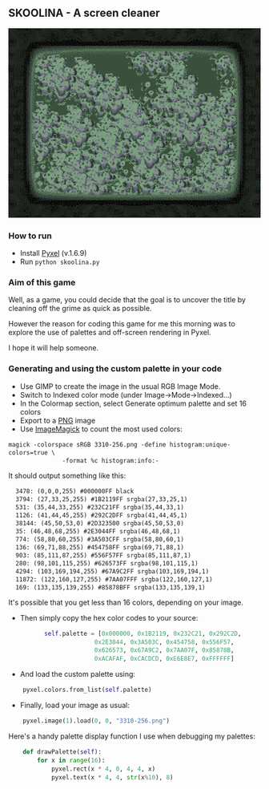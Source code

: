 ## SKOOLINA - A screen cleaner

![Demo of Skoolina game](demo.gif "Squeak...")

### How to run

 * Install [Pyxel](https://github.com/kitao/pyxel "Pyxel - A retro game engine in Rust, scripted in Python") (v.1.6.9)
 * Run `python skoolina.py`
 
### Aim of this game

Well, as a game, you could decide that the goal is to uncover the title by cleaning off the grime as quick as possible.

However the reason for coding this game for me this morning was to explore the use of palettes and off-screen rendering in Pyxel.

I hope it will help someone.

### Generating and using the custom palette in your code

  * Use GIMP to create the image in the usual RGB Image Mode.
  * Switch to Indexed color mode (under Image->Mode->Indexed...)
  * In the Colormap section, select Generate optimum palette and set 16 colors
  * Export to a [PNG](http://www.libpng.org/pub/png/#history "It's pronounced PING !") image
  * Use [ImageMagick](https://imagemagick.org) to count the most used colors:
  
  ```
  magick -colorspace sRGB 3310-256.png -define histogram:unique-colors=true \
                 -format %c histogram:info:-
  ```
  
  It should output something like this:
  
  ```
    3478: (0,0,0,255) #000000FF black
    3794: (27,33,25,255) #1B2119FF srgba(27,33,25,1)
    531: (35,44,33,255) #232C21FF srgba(35,44,33,1)
    1126: (41,44,45,255) #292C2DFF srgba(41,44,45,1)
    38144: (45,50,53,0) #2D323500 srgba(45,50,53,0)
    35: (46,48,68,255) #2E3044FF srgba(46,48,68,1)
    774: (58,80,60,255) #3A503CFF srgba(58,80,60,1)
    136: (69,71,88,255) #454758FF srgba(69,71,88,1)
    903: (85,111,87,255) #556F57FF srgba(85,111,87,1)
    280: (98,101,115,255) #626573FF srgba(98,101,115,1)
    4294: (103,169,194,255) #67A9C2FF srgba(103,169,194,1)
    11872: (122,160,127,255) #7AA07FFF srgba(122,160,127,1)
    169: (133,135,139,255) #85878BFF srgba(133,135,139,1)

  ```
  
  It's possible that you get less than 16 colors, depending on your image.
  
  
  * Then simply copy the hex color codes to your source:

``` python
          self.palette = [0x000000, 0x1B2119, 0x232C21, 0x292C2D,
                        0x2E3044, 0x3A503C, 0x454758, 0x556F57,
                        0x626573, 0x67A9C2, 0x7AA07F, 0x85878B,
                        0xACAFAF, 0xCACDCD, 0xE6E8E7, 0xFFFFFF]
```

  * And load the custom palette using:
  
```python
    pyxel.colors.from_list(self.palette)
```

  * Finally, load your image as usual:
  
``` python
    pyxel.image(1).load(0, 0, "3310-256.png")
```
   
Here's a handy palette display function I use when debugging my palettes:

``` python
    def drawPalette(self):
        for x in range(16):
            pyxel.rect(x * 4, 0, 4, 4, x)
            pyxel.text(x * 4, 4, str(x%10), 8)
```

